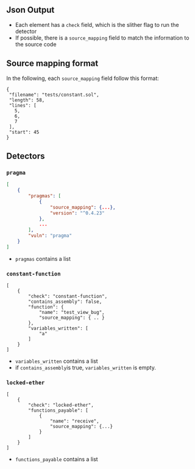 ## Json Output
- Each element has a `check` field, which is the slither flag to run the detector
- If possible, there is a `source_mapping` field to match the information to the source code

## Source mapping format
In the following, each `source_mapping` field follow this format:
```
{
 "filename": "tests/constant.sol",
 "length": 58,
 "lines": [
   5,
   6,
   7
 ],
 "start": 45
}
```

## Detectors

### `pragma`
```json
[
    {
        "pragmas": [
            {
                "source_mapping": {...},
                "version": "^0.4.23"
            }, 
            ...
        ],
        "vuln": "pragma"
    }
]
```
- `pragmas` contains a list

### `constant-function`
```
[
    {
        "check": "constant-function",
        "contains_assembly": false,
        "function": {
            "name": "test_view_bug",
            "source_mapping": { .. }
        },
        "variables_written": [
            "a"
        ]
    }
]
```
- `variables_written` contains a list
- if `contains_assembly`is true, `variables_written` is empty.

### `locked-ether`
```
[
    {
        "check": "locked-ether",
        "functions_payable": [
            {
                "name": "receive",
                "source_mapping": {...}
            }
        ]
    }
]
```
- `functions_payable` contains a list
